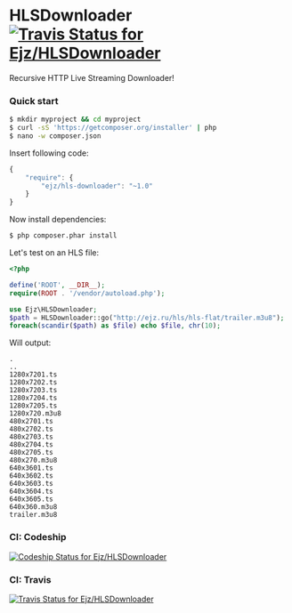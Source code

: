 # HLSDownloader [![Travis Status for Ejz/HLSDownloader](https://travis-ci.org/Ejz/HLSDownloader.svg?branch=master)](https://travis-ci.org/Ejz/HLSDOwnloader)

Recursive HTTP Live Streaming Downloader!

### Quick start

```bash
$ mkdir myproject && cd myproject
$ curl -sS 'https://getcomposer.org/installer' | php
$ nano -w composer.json
```

Insert following code:

```javascript
{
    "require": {
        "ejz/hls-downloader": "~1.0"
    }
}
```

Now install dependencies:

```bash
$ php composer.phar install
```

Let's test on an HLS file:

```php
<?php

define('ROOT', __DIR__);
require(ROOT . '/vendor/autoload.php');

use Ejz\HLSDownloader;
$path = HLSDownloader::go("http://ejz.ru/hls/hls-flat/trailer.m3u8");
foreach(scandir($path) as $file) echo $file, chr(10);
```

Will output:

```
.
..
1280x7201.ts
1280x7202.ts
1280x7203.ts
1280x7204.ts
1280x7205.ts
1280x720.m3u8
480x2701.ts
480x2702.ts
480x2703.ts
480x2704.ts
480x2705.ts
480x270.m3u8
640x3601.ts
640x3602.ts
640x3603.ts
640x3604.ts
640x3605.ts
640x360.m3u8
trailer.m3u8
```

### CI: Codeship

[![Codeship Status for Ejz/HLSDownloader](https://codeship.com/projects/bcd7db20-6abb-0132-5494-2e0b75730361/status)](https://codeship.com/projects/54502)

### CI: Travis

[![Travis Status for Ejz/HLSDownloader](https://travis-ci.org/Ejz/HLSDownloader.svg?branch=master)](https://travis-ci.org/Ejz/HLSDownloader)
